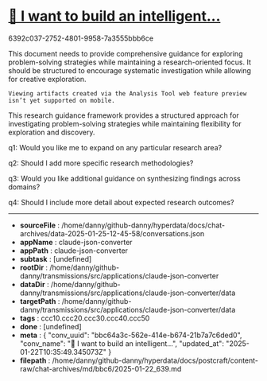 # [💬 I want to build an intelligent...](https://claude.ai/chat/bbc64a3c-562e-414e-b674-21b7a7c6ded0)

6392c037-2752-4801-9958-7a3555bbb6ce

 <antThinking>This document needs to provide comprehensive guidance for exploring problem-solving strategies while maintaining a research-oriented focus. It should be structured to encourage systematic investigation while allowing for creative exploration.</antThinking>
```
Viewing artifacts created via the Analysis Tool web feature preview isn’t yet supported on mobile.
```



This research guidance framework provides a structured approach for investigating problem-solving strategies while maintaining flexibility for exploration and discovery.

q1: Would you like me to expand on any particular research area?

q2: Should I add more specific research methodologies?

q3: Would you like additional guidance on synthesizing findings across domains?

q4: Should I include more detail about expected research outcomes?

---

* **sourceFile** : /home/danny/github-danny/hyperdata/docs/chat-archives/data-2025-01-25-12-45-58/conversations.json
* **appName** : claude-json-converter
* **appPath** : claude-json-converter
* **subtask** : [undefined]
* **rootDir** : /home/danny/github-danny/transmissions/src/applications/claude-json-converter
* **dataDir** : /home/danny/github-danny/transmissions/src/applications/claude-json-converter/data
* **targetPath** : /home/danny/github-danny/transmissions/src/applications/claude-json-converter/data
* **tags** : ccc10.ccc20.ccc30.ccc40.ccc50
* **done** : [undefined]
* **meta** : {
  "conv_uuid": "bbc64a3c-562e-414e-b674-21b7a7c6ded0",
  "conv_name": "💬 I want to build an intelligent...",
  "updated_at": "2025-01-22T10:35:49.345073Z"
}
* **filepath** : /home/danny/github-danny/hyperdata/docs/postcraft/content-raw/chat-archives/md/bbc6/2025-01-22_639.md